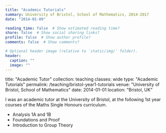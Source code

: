 ```yaml
---
title: "Academic Tutorials"
summary: University of Bristol, School of Mathematics, 2014-2017
date: "2014-01-09"

reading_time: false  # Show estimated reading time?
share: false  # Show social sharing links?
profile: false  # Show author profile?
comments: false  # Show comments?

# Optional header image (relative to `static/img/` folder).
header:
  caption: ""
  image: ""
---
```



title: "Academic Tutor"
collection: teaching
classes: wide
type: "Academic Tutorials"
permalink: /teaching/bristol-year1-tutorials
venue: "University of Bristol, School of Mathematics"
date: 2014-01-01
location: "Bristol, UK"


I was an academic tutor at the University of Bristol, at the following 1st year courses of the Maths Single Honours curriculum.

* Analysis 1A and 1B
* Foundations and Proof
* Introduction to Group Theory
